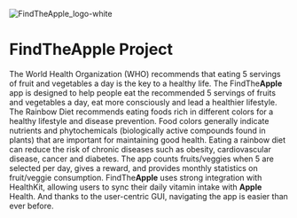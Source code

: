 ![FindTheApple_logo-white](https://github.com/user-attachments/assets/c9615a0a-952c-4b9f-9e11-9ca7a2c7be43)
# FindTheApple Project
The World Health Organization (WHO) recommends that eating 5 servings of fruit and vegetables a day is the key to a healthy life. The FindThe**Apple** app is designed to help people eat the recommended 5 servings of fruits and vegetables a day, eat more consciously and lead a healthier lifestyle. The Rainbow Diet recommends eating foods rich in different colors for a healthy lifestyle and disease prevention. Food colors generally indicate nutrients and phytochemicals (biologically active compounds found in plants) that are important for maintaining good health. Eating a rainbow diet can reduce the risk of chronic diseases such as obesity, cardiovascular disease, cancer and diabetes. 
The app counts fruits/veggies when 5 are selected per day, gives a reward, and provides monthly statistics on fruit/veggie consumption. FindThe**Apple** uses strong integration with HealthKit, allowing users to sync their daily vitamin intake with **Apple** Health.
And thanks to the user-centric GUI, navigating the app is easier than ever before.
